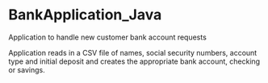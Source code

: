 # BankApplication_Java
Application to handle new customer bank account requests

Application reads in a CSV file of names, social security numbers, account type and initial deposit and creates the appropriate bank account, checking or savings.
